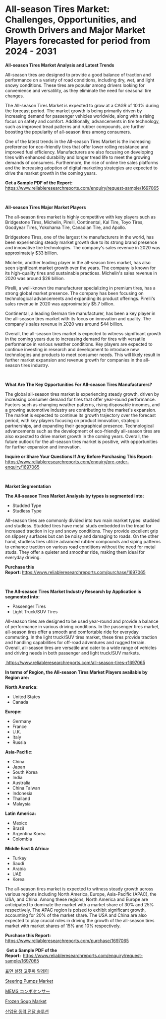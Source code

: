 <p><h1>All-season Tires Market: Challenges, Opportunities, and Growth Drivers and Major Market Players forecasted for period from 2024 - 2031</h1></p><p><strong>All-season Tires Market Analysis and Latest Trends</strong></p>
<p><p>All-season tires are designed to provide a good balance of traction and performance on a variety of road conditions, including dry, wet, and light snowy conditions. These tires are popular among drivers looking for convenience and versatility, as they eliminate the need for seasonal tire changes.</p><p>The All-season Tires Market is expected to grow at a CAGR of 10.1% during the forecast period. The market growth is being primarily driven by increasing demand for passenger vehicles worldwide, along with a rising focus on safety and comfort. Additionally, advancements in tire technology, such as improved tread patterns and rubber compounds, are further boosting the popularity of all-season tires among consumers.</p><p>One of the latest trends in the All-season Tires Market is the increasing preference for eco-friendly tires that offer lower rolling resistance and improved fuel efficiency. Manufacturers are also focusing on developing tires with enhanced durability and longer tread life to meet the growing demands of consumers. Furthermore, the rise of online tire sales platforms and the increasing adoption of digital marketing strategies are expected to drive the market growth in the coming years.</p></p>
<p><strong>Get a Sample PDF of the Report:&nbsp;</strong> <a href="https://www.reliableresearchreports.com/enquiry/request-sample/1697065">https://www.reliableresearchreports.com/enquiry/request-sample/1697065</a></p>
<p>&nbsp;</p>
<p><strong>All-season Tires Major Market Players</strong></p>
<p><p>The all-season tires market is highly competitive with key players such as Bridgestone Tires, Michelin, Pirelli, Continental, Kal Tire, Toyo Tires, Goodyear Tires, Yokohama Tire, Canadian Tire, and Apollo. </p><p>Bridgestone Tires, one of the largest tire manufacturers in the world, has been experiencing steady market growth due to its strong brand presence and innovative tire technologies. The company's sales revenue in 2020 was approximately $33 billion.</p><p>Michelin, another leading player in the all-season tires market, has also seen significant market growth over the years. The company is known for its high-quality tires and sustainable practices. Michelin's sales revenue in 2020 was around $26 billion.</p><p>Pirelli, a well-known tire manufacturer specializing in premium tires, has a strong global market presence. The company has been focusing on technological advancements and expanding its product offerings. Pirelli's sales revenue in 2020 was approximately $5.7 billion.</p><p>Continental, a leading German tire manufacturer, has been a key player in the all-season tires market with its focus on innovation and quality. The company's sales revenue in 2020 was around $44 billion.</p><p>Overall, the all-season tires market is expected to witness significant growth in the coming years due to increasing demand for tires with versatile performance in various weather conditions. Key players are expected to continue investing in research and development to introduce new technologies and products to meet consumer needs. This will likely result in further market expansion and revenue growth for companies in the all-season tires industry.</p></p>
<p>&nbsp;</p>
<p><strong>What Are The Key Opportunities For All-season Tires Manufacturers?</strong></p>
<p><p>The global all-season tires market is experiencing steady growth, driven by increasing consumer demand for tires that offer year-round performance. Factors such as changing weather patterns, rising disposable incomes, and a growing automotive industry are contributing to the market's expansion. The market is expected to continue its growth trajectory over the forecast period, with key players focusing on product innovation, strategic partnerships, and expanding their geographical presence. Technological advancements such as the development of eco-friendly all-season tires are also expected to drive market growth in the coming years. Overall, the future outlook for the all-season tires market is positive, with opportunities for further expansion and innovation.</p></p>
<p><strong>Inquire or Share Your Questions If Any Before Purchasing This Report:</strong> <a href="https://www.reliableresearchreports.com/enquiry/pre-order-enquiry/1697065">https://www.reliableresearchreports.com/enquiry/pre-order-enquiry/1697065</a></p>
<p>&nbsp;</p>
<p><strong>Market Segmentation</strong></p>
<p><strong>The All-season Tires Market Analysis by types is segmented into:</strong></p>
<p><ul><li>Studded Type</li><li>Studless Type</li></ul></p>
<p><p>All-season tires are commonly divided into two main market types: studded and studless. Studded tires have metal studs embedded in the tread for increased traction in icy and snowy conditions. They provide excellent grip on slippery surfaces but can be noisy and damaging to roads. On the other hand, studless tires utilize advanced rubber compounds and siping patterns to enhance traction on various road conditions without the need for metal studs. They offer a quieter and smoother ride, making them ideal for everyday driving.</p></p>
<p><strong>Purchase this Report:&nbsp;</strong><a href="https://www.reliableresearchreports.com/purchase/1697065">https://www.reliableresearchreports.com/purchase/1697065</a></p>
<p>&nbsp;</p>
<p><strong>The All-season Tires Market Industry Research by Application is segmented into:</strong></p>
<p><ul><li>Passenger Tires</li><li>Light Truck/SUV Tires</li></ul></p>
<p><p>All-season tires are designed to be used year-round and provide a balance of performance in various driving conditions. In the passenger tires market, all-season tires offer a smooth and comfortable ride for everyday commuting. In the light truck/SUV tires market, these tires provide traction and handling capabilities for off-road adventures and rugged terrain. Overall, all-season tires are versatile and cater to a wide range of vehicles and driving needs in both passenger and light truck/SUV markets.</p></p>
<p><a href="https://www.reliableresearchreports.com/all-season-tires-r1697065">&nbsp;https://www.reliableresearchreports.com/all-season-tires-r1697065</a></p>
<p><strong>In terms of Region, the All-season Tires Market Players available by Region are:</strong></p>
<p>
    <p> <strong> North America: </strong>
        <ul>
            <li>United States</li>
            <li>Canada</li>
        </ul>
        </p> 
    <p> <strong> Europe: </strong>
        <ul>
            <li>Germany</li>
            <li>France</li>
            <li>U.K.</li>
            <li>Italy</li>
            <li>Russia</li>
        </ul>
        </p> 
    <p> <strong> Asia-Pacific: </strong>
        <ul>
            <li>China</li>
            <li>Japan</li>
            <li>South Korea</li>
            <li>India</li>
            <li>Australia</li>
            <li>China Taiwan</li>
            <li>Indonesia</li>
            <li>Thailand</li>
            <li>Malaysia</li>
        </ul>
        </p> 
    <p> <strong> Latin America: </strong>
        <ul>
            <li>Mexico</li>
            <li>Brazil</li>
            <li>Argentina Korea</li>
            <li>Colombia</li>
        </ul>
        </p> 
    <p> <strong> Middle East & Africa: </strong>
        <ul>
            <li>Turkey</li>
            <li>Saudi</li>
            <li>Arabia</li>
            <li>UAE</li>
            <li>Korea</li>
        </ul>
    </p>
    </p>
<p><p>The all-season tires market is expected to witness steady growth across various regions including North America, Europe, Asia-Pacific (APAC), the USA, and China. Among these regions, North America and Europe are anticipated to dominate the market with a market share of 30% and 25% respectively. The APAC region is poised to exhibit significant growth, accounting for 20% of the market share. The USA and China are also expected to play crucial roles in driving the growth of the all-season tires market with market shares of 15% and 10% respectively.</p></p>
<p><strong>Purchase this Report: </strong><a href="https://www.reliableresearchreports.com/purchase/1697065">https://www.reliableresearchreports.com/purchase/1697065</a></p>
<p>&nbsp;<strong>Get a Sample PDF of the Report:&nbsp;&nbsp;</strong><a href="https://www.reliableresearchreports.com/enquiry/request-sample/1697065">https://www.reliableresearchreports.com/enquiry/request-sample/1697065</a></p>
<p><strong></strong></p>
<p><p><a href="https://github.com/lzuwsfreyoq70/Market-Research-Report-List-2/blob/main/8986323108889.md">표면 실장 고주파 릴레이</a></p><p><a href="https://github.com/Airanohannonzb68e5pb53oc1/Market-Research-Report-List-2/blob/main/steering-pumps-market.md">Steering Pumps Market</a></p><p><a href="https://github.com/zoetazuur/Market-Research-Report-List-2/blob/main/8875886124474.md">MEMS コンボセンサー</a></p><p><a href="https://issuu.com/reportprime-2/docs/frozen-soup-market-size-2030.pptx">Frozen Soup Market</a></p><p><a href="https://github.com/marufmohassin05/Market-Research-Report-List-1/blob/main/8031450108888.md">산업용 동력 전달 솔루션</a></p></p>
